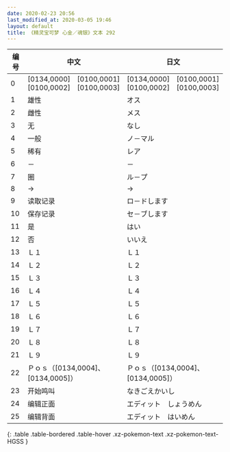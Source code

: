 ```yaml
---
date: 2020-02-23 20:56
last_modified_at: 2020-03-05 19:46
layout: default
title: 《精灵宝可梦 心金／魂银》文本 292
---
```

| 编号 | 中文 | 日文 |
| ---- | ---- | ---- |
| 0 | [0134,0000]　[0100,0001]　[0100,0002]　[0100,0003] | [0134,0000]　[0100,0001]　[0100,0002]　[0100,0003] |
| 1 | 雄性 | オス |
| 2 | 雌性 | メス |
| 3 | 无 | なし |
| 4 | 一般 | ノ－マル |
| 5 | 稀有 | レア |
| 6 | － | － |
| 7 | 圈 | ル－プ |
| 8 | → | → |
| 9 | 读取记录 | ロ－ドします |
| 10 | 保存记录 | セ－ブします |
| 11 | 是 | はい |
| 12 | 否 | いいえ |
| 13 | Ｌ１ | Ｌ１ |
| 14 | Ｌ２ | Ｌ２ |
| 15 | Ｌ３ | Ｌ３ |
| 16 | Ｌ４ | Ｌ４ |
| 17 | Ｌ５ | Ｌ５ |
| 18 | Ｌ６ | Ｌ６ |
| 19 | Ｌ７ | Ｌ７ |
| 20 | Ｌ８ | Ｌ８ |
| 21 | Ｌ９ | Ｌ９ |
| 22 | Ｐｏｓ（[0134,0004]、[0134,0005]） | Ｐｏｓ（[0134,0004]、[0134,0005]） |
| 23 | 开始鸣叫 | なきごえかいし |
| 24 | 编辑正面 | エディット　しょうめん |
| 25 | 编辑背面 | エディット　はいめん |
{: .table .table-bordered .table-hover .xz-pokemon-text .xz-pokemon-text-HGSS }